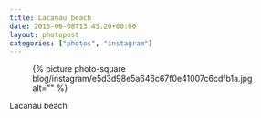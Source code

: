 ```yaml
---
title: Lacanau beach
date: 2015-06-08T13:43:20+00:00
layout: photopost
categories: ["photos", "instagram"]
---
```


<figure class="photo photo--square">
  {% picture photo-square blog/instagram/e5d3d98e5a646c67f0e41007c6cdfb1a.jpg alt="" %}
</figure>

Lacanau beach
